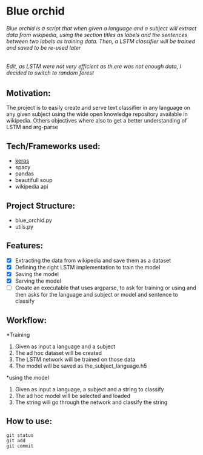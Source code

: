 # Blue orchid
###### Blue orchid is a script that when given a language and a subject will extract data from wikipedia, using the section titles as labels and the sentences between two labels as training data. Then, a LSTM classifier will be trained and saved to be re-used later
###### Edit, as LSTM were not very efficient as th.ere was not enough data, I decided to switch to random forest

## Motivation: 
The project is to easily create and serve text classifier in any language on any given subject using the wide open knowledge repository available in wikipedia. Others objectives where also to get a better understanding of LSTM and arg-parse

## Tech/Frameworks used:
- [keras](https://keras.io/)
- spacy
- pandas
- beautifull soup
- wikipedia api

## Project Structure:
- blue_orchid.py
- utils.py

## Features:
- [x] Extracting the data from wikipedia and save them as a dataset
- [x] Defining the right LSTM implementation to train the model
- [x] Saving the model
- [x] Serving the model
- [ ] Create an executable that uses argparse, to ask for training or using and then asks for the language and subject or model and sentence to classify

## Workflow:

*Training
1. Given as input a language and a subject
2. The ad hoc dataset will be created
3. The LSTM network will be trained on those data
4. The model will be saved as the_subject_language.h5

*using the model
1. Given as input a language, a subject and a string to classify
2. The ad hoc model will be selected and loaded
3. The string will go through the network and classify the string 

## How to use:

```
git status
git add
git commit
```
